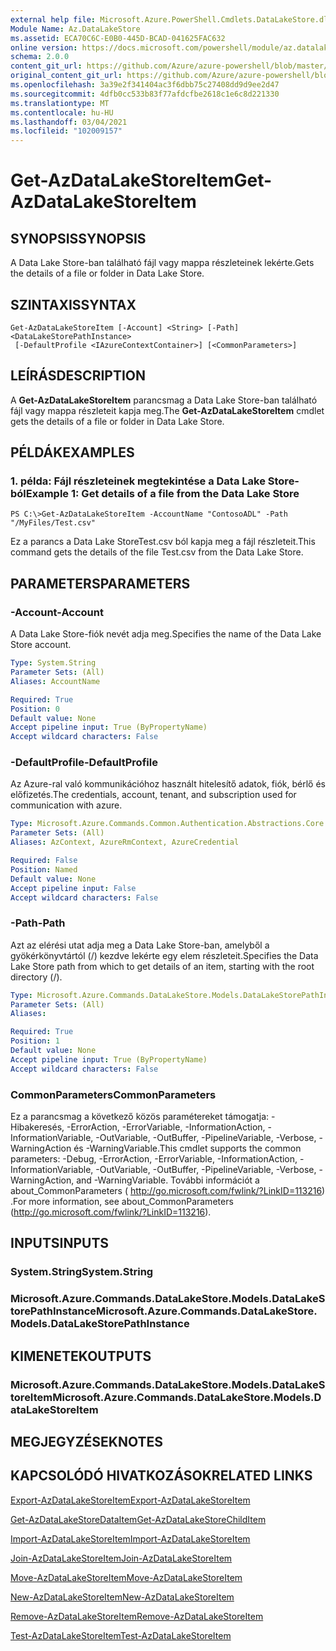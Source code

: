 ```yaml
---
external help file: Microsoft.Azure.PowerShell.Cmdlets.DataLakeStore.dll-Help.xml
Module Name: Az.DataLakeStore
ms.assetid: ECA70C6C-E0B0-445D-BCAD-041625FAC632
online version: https://docs.microsoft.com/powershell/module/az.datalakestore/get-azdatalakestoreitem
schema: 2.0.0
content_git_url: https://github.com/Azure/azure-powershell/blob/master/src/DataLakeStore/DataLakeStore/help/Get-AzDataLakeStoreItem.md
original_content_git_url: https://github.com/Azure/azure-powershell/blob/master/src/DataLakeStore/DataLakeStore/help/Get-AzDataLakeStoreItem.md
ms.openlocfilehash: 3a39e2f341404ac3f6dbb75c27408dd9d9ee2d47
ms.sourcegitcommit: 4dfb0cc533b83f77afdcfbe2618c1e6c8d221330
ms.translationtype: MT
ms.contentlocale: hu-HU
ms.lasthandoff: 03/04/2021
ms.locfileid: "102009157"
---
```

# <span data-ttu-id="b7a56-101">Get-AzDataLakeStoreItem</span><span class="sxs-lookup"><span data-stu-id="b7a56-101">Get-AzDataLakeStoreItem</span></span>

## <span data-ttu-id="b7a56-102">SYNOPSIS</span><span class="sxs-lookup"><span data-stu-id="b7a56-102">SYNOPSIS</span></span>
<span data-ttu-id="b7a56-103">A Data Lake Store-ban található fájl vagy mappa részleteinek lekérte.</span><span class="sxs-lookup"><span data-stu-id="b7a56-103">Gets the details of a file or folder in Data Lake Store.</span></span>

## <span data-ttu-id="b7a56-104">SZINTAXIS</span><span class="sxs-lookup"><span data-stu-id="b7a56-104">SYNTAX</span></span>

```
Get-AzDataLakeStoreItem [-Account] <String> [-Path] <DataLakeStorePathInstance>
 [-DefaultProfile <IAzureContextContainer>] [<CommonParameters>]
```

## <span data-ttu-id="b7a56-105">LEÍRÁS</span><span class="sxs-lookup"><span data-stu-id="b7a56-105">DESCRIPTION</span></span>
<span data-ttu-id="b7a56-106">A **Get-AzDataLakeStoreItem** parancsmag a Data Lake Store-ban található fájl vagy mappa részleteit kapja meg.</span><span class="sxs-lookup"><span data-stu-id="b7a56-106">The **Get-AzDataLakeStoreItem** cmdlet gets the details of a file or folder in Data Lake Store.</span></span>

## <span data-ttu-id="b7a56-107">PÉLDÁK</span><span class="sxs-lookup"><span data-stu-id="b7a56-107">EXAMPLES</span></span>

### <span data-ttu-id="b7a56-108">1. példa: Fájl részleteinek megtekintése a Data Lake Store-ból</span><span class="sxs-lookup"><span data-stu-id="b7a56-108">Example 1: Get details of a file from the Data Lake Store</span></span>
```
PS C:\>Get-AzDataLakeStoreItem -AccountName "ContosoADL" -Path "/MyFiles/Test.csv"
```

<span data-ttu-id="b7a56-109">Ez a parancs a Data Lake StoreTest.csv ból kapja meg a fájl részleteit.</span><span class="sxs-lookup"><span data-stu-id="b7a56-109">This command gets the details of the file Test.csv from the Data Lake Store.</span></span>

## <span data-ttu-id="b7a56-110">PARAMETERS</span><span class="sxs-lookup"><span data-stu-id="b7a56-110">PARAMETERS</span></span>

### <span data-ttu-id="b7a56-111">-Account</span><span class="sxs-lookup"><span data-stu-id="b7a56-111">-Account</span></span>
<span data-ttu-id="b7a56-112">A Data Lake Store-fiók nevét adja meg.</span><span class="sxs-lookup"><span data-stu-id="b7a56-112">Specifies the name of the Data Lake Store account.</span></span>

```yaml
Type: System.String
Parameter Sets: (All)
Aliases: AccountName

Required: True
Position: 0
Default value: None
Accept pipeline input: True (ByPropertyName)
Accept wildcard characters: False
```

### <span data-ttu-id="b7a56-113">-DefaultProfile</span><span class="sxs-lookup"><span data-stu-id="b7a56-113">-DefaultProfile</span></span>
<span data-ttu-id="b7a56-114">Az Azure-ral való kommunikációhoz használt hitelesítő adatok, fiók, bérlő és előfizetés.</span><span class="sxs-lookup"><span data-stu-id="b7a56-114">The credentials, account, tenant, and subscription used for communication with azure.</span></span>

```yaml
Type: Microsoft.Azure.Commands.Common.Authentication.Abstractions.Core.IAzureContextContainer
Parameter Sets: (All)
Aliases: AzContext, AzureRmContext, AzureCredential

Required: False
Position: Named
Default value: None
Accept pipeline input: False
Accept wildcard characters: False
```

### <span data-ttu-id="b7a56-115">-Path</span><span class="sxs-lookup"><span data-stu-id="b7a56-115">-Path</span></span>
<span data-ttu-id="b7a56-116">Azt az elérési utat adja meg a Data Lake Store-ban, amelyből a gyökérkönyvtártól (/) kezdve lekérte egy elem részleteit.</span><span class="sxs-lookup"><span data-stu-id="b7a56-116">Specifies the Data Lake Store path from which to get details of an item, starting with the root directory (/).</span></span>

```yaml
Type: Microsoft.Azure.Commands.DataLakeStore.Models.DataLakeStorePathInstance
Parameter Sets: (All)
Aliases:

Required: True
Position: 1
Default value: None
Accept pipeline input: True (ByPropertyName)
Accept wildcard characters: False
```

### <span data-ttu-id="b7a56-117">CommonParameters</span><span class="sxs-lookup"><span data-stu-id="b7a56-117">CommonParameters</span></span>
<span data-ttu-id="b7a56-118">Ez a parancsmag a következő közös paramétereket támogatja: -Hibakeresés, -ErrorAction, -ErrorVariable, -InformationAction, -InformationVariable, -OutVariable, -OutBuffer, -PipelineVariable, -Verbose, -WarningAction és -WarningVariable.</span><span class="sxs-lookup"><span data-stu-id="b7a56-118">This cmdlet supports the common parameters: -Debug, -ErrorAction, -ErrorVariable, -InformationAction, -InformationVariable, -OutVariable, -OutBuffer, -PipelineVariable, -Verbose, -WarningAction, and -WarningVariable.</span></span> <span data-ttu-id="b7a56-119">További információt a about_CommonParameters ( http://go.microsoft.com/fwlink/?LinkID=113216) .</span><span class="sxs-lookup"><span data-stu-id="b7a56-119">For more information, see about_CommonParameters (http://go.microsoft.com/fwlink/?LinkID=113216).</span></span>

## <span data-ttu-id="b7a56-120">INPUTS</span><span class="sxs-lookup"><span data-stu-id="b7a56-120">INPUTS</span></span>

### <span data-ttu-id="b7a56-121">System.String</span><span class="sxs-lookup"><span data-stu-id="b7a56-121">System.String</span></span>

### <span data-ttu-id="b7a56-122">Microsoft.Azure.Commands.DataLakeStore.Models.DataLakeStorePathInstance</span><span class="sxs-lookup"><span data-stu-id="b7a56-122">Microsoft.Azure.Commands.DataLakeStore.Models.DataLakeStorePathInstance</span></span>

## <span data-ttu-id="b7a56-123">KIMENETEK</span><span class="sxs-lookup"><span data-stu-id="b7a56-123">OUTPUTS</span></span>

### <span data-ttu-id="b7a56-124">Microsoft.Azure.Commands.DataLakeStore.Models.DataLakeStoreItem</span><span class="sxs-lookup"><span data-stu-id="b7a56-124">Microsoft.Azure.Commands.DataLakeStore.Models.DataLakeStoreItem</span></span>

## <span data-ttu-id="b7a56-125">MEGJEGYZÉSEK</span><span class="sxs-lookup"><span data-stu-id="b7a56-125">NOTES</span></span>

## <span data-ttu-id="b7a56-126">KAPCSOLÓDÓ HIVATKOZÁSOK</span><span class="sxs-lookup"><span data-stu-id="b7a56-126">RELATED LINKS</span></span>

[<span data-ttu-id="b7a56-127">Export-AzDataLakeStoreItem</span><span class="sxs-lookup"><span data-stu-id="b7a56-127">Export-AzDataLakeStoreItem</span></span>](./Export-AzDataLakeStoreItem.md)

[<span data-ttu-id="b7a56-128">Get-AzDataLakeStoreDataItem</span><span class="sxs-lookup"><span data-stu-id="b7a56-128">Get-AzDataLakeStoreChildItem</span></span>](./Get-AzDataLakeStoreChildItem.md)

[<span data-ttu-id="b7a56-129">Import-AzDataLakeStoreItem</span><span class="sxs-lookup"><span data-stu-id="b7a56-129">Import-AzDataLakeStoreItem</span></span>](./Import-AzDataLakeStoreItem.md)

[<span data-ttu-id="b7a56-130">Join-AzDataLakeStoreItem</span><span class="sxs-lookup"><span data-stu-id="b7a56-130">Join-AzDataLakeStoreItem</span></span>](./Join-AzDataLakeStoreItem.md)

[<span data-ttu-id="b7a56-131">Move-AzDataLakeStoreItem</span><span class="sxs-lookup"><span data-stu-id="b7a56-131">Move-AzDataLakeStoreItem</span></span>](./Move-AzDataLakeStoreItem.md)

[<span data-ttu-id="b7a56-132">New-AzDataLakeStoreItem</span><span class="sxs-lookup"><span data-stu-id="b7a56-132">New-AzDataLakeStoreItem</span></span>](./New-AzDataLakeStoreItem.md)

[<span data-ttu-id="b7a56-133">Remove-AzDataLakeStoreItem</span><span class="sxs-lookup"><span data-stu-id="b7a56-133">Remove-AzDataLakeStoreItem</span></span>](./Remove-AzDataLakeStoreItem.md)

[<span data-ttu-id="b7a56-134">Test-AzDataLakeStoreItem</span><span class="sxs-lookup"><span data-stu-id="b7a56-134">Test-AzDataLakeStoreItem</span></span>](./Test-AzDataLakeStoreItem.md)


